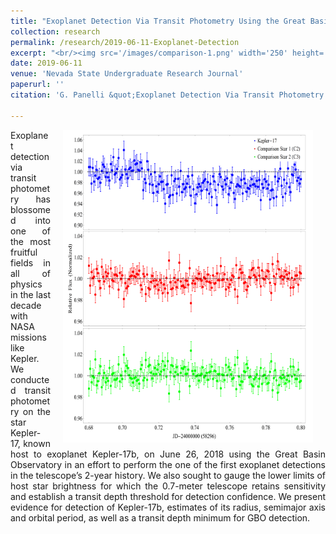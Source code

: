 ```yaml
---
title: "Exoplanet Detection Via Transit Photometry Using the Great Basin Observatory"
collection: research
permalink: /research/2019-06-11-Exoplanet-Detection
excerpt: "<br/><img src='/images/comparison-1.png' width='250' height='314' align='right'> This paper is about the detection of Kepler-17b with the Great Basin Observatory (GBO). We performed one of the first exoplanet detections in the GBO's history and established a minimum transit depth for confidence in detection with the GBO."
date: 2019-06-11
venue: 'Nevada State Undergraduate Research Journal'
paperurl: ''
citation: 'G. Panelli &quot;Exoplanet Detection Via Transit Photometry Using the Great Basin Observatory.&quot; <i>Nevada State Undergraduate Research Journal</i>.V5:I1 Spring-2019. (2019).<a href="http://dx.doi.org/10.15629/6.7.8.7.5_5-1_S-2019_4"> doi:10.15629/6.7.8.7.5_5-1_S-2019_4.</a>. '

---
```

<div align="justify">
<p><img src="/images/comparison-1.png" width="400" height="500" align="right" hspace="20"/>
Exoplanet detection via transit photometry has blossomed into one of the most fruitful fields in all of physics in the last decade with NASA missions like Kepler. We conducted transit photometry on the star Kepler-17, known host to exoplanet Kepler-17b, on June 26, 2018 using the Great Basin Observatory in an effort to perform the one of the first exoplanet detections in the telescope’s 2-year history. We also sought to gauge the lower limits of host star brightness for which the 0.7-meter telescope retains sensitivity and establish a transit depth threshold for detection confidence. We present evidence for detection of Kepler-17b, estimates of its radius, semimajor axis and orbital period, as well as a transit depth minimum for GBO detection.
</div>